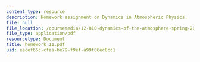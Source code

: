 ```yaml
---
content_type: resource
description: Homework assignment on Dynamics in Atmospheric Physics.
file: null
file_location: /coursemedia/12-810-dynamics-of-the-atmosphere-spring-2008/eecef66ccfaabe79f9efa99f06ec8cc1_homework_11.pdf
file_type: application/pdf
resourcetype: Document
title: homework_11.pdf
uid: eecef66c-cfaa-be79-f9ef-a99f06ec8cc1
---
```

